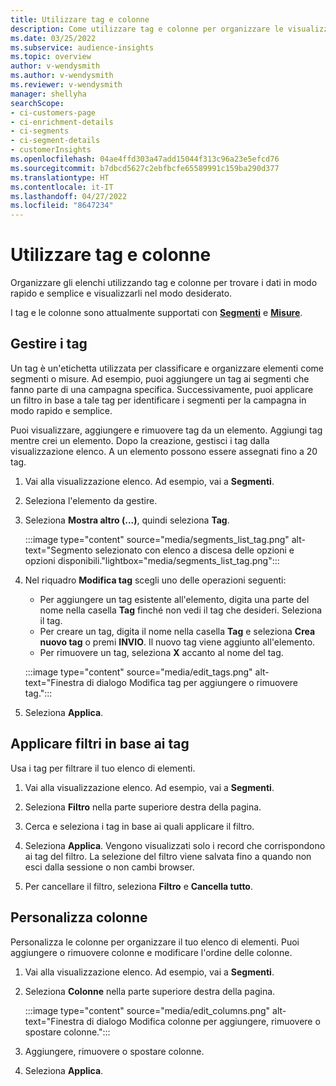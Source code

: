 ```yaml
---
title: Utilizzare tag e colonne
description: Come utilizzare tag e colonne per organizzare le visualizzazioni elenco
ms.date: 03/25/2022
ms.subservice: audience-insights
ms.topic: overview
author: v-wendysmith
ms.author: v-wendysmith
ms.reviewer: v-wendysmith
manager: shellyha
searchScope:
- ci-customers-page
- ci-enrichment-details
- ci-segments
- ci-segment-details
- customerInsights
ms.openlocfilehash: 04ae4ffd303a47add15044f313c96a23e5efcd76
ms.sourcegitcommit: b7dbcd5627c2ebfbcfe65589991c159ba290d377
ms.translationtype: HT
ms.contentlocale: it-IT
ms.lasthandoff: 04/27/2022
ms.locfileid: "8647234"
---
```

# <a name="work-with-tags-and-columns"></a>Utilizzare tag e colonne

Organizzare gli elenchi utilizzando tag e colonne per trovare i dati in modo rapido e semplice e visualizzarli nel modo desiderato.

I tag e le colonne sono attualmente supportati con **[Segmenti](segments.md)** e **[Misure](measures.md)**.

## <a name="manage-tags"></a>Gestire i tag

Un tag è un'etichetta utilizzata per classificare e organizzare elementi come segmenti o misure. Ad esempio, puoi aggiungere un tag ai segmenti che fanno parte di una campagna specifica. Successivamente, puoi applicare un filtro in base a tale tag per identificare i segmenti per la campagna in modo rapido e semplice.

Puoi visualizzare, aggiungere e rimuovere tag da un elemento. Aggiungi tag mentre crei un elemento. Dopo la creazione, gestisci i tag dalla visualizzazione elenco. A un elemento possono essere assegnati fino a 20 tag.

1. Vai alla visualizzazione elenco. Ad esempio, vai a **Segmenti**.

1. Seleziona l'elemento da gestire.

1. Seleziona **Mostra altro (...)**, quindi seleziona **Tag**.

   :::image type="content" source="media/segments_list_tag.png" alt-text="Segmento selezionato con elenco a discesa delle opzioni e opzioni disponibili."lightbox="media/segments_list_tag.png":::

1. Nel riquadro **Modifica tag** scegli uno delle operazioni seguenti:

   - Per aggiungere un tag esistente all'elemento, digita una parte del nome nella casella **Tag** finché non vedi il tag che desideri. Seleziona il tag.
   - Per creare un tag, digita il nome nella casella **Tag** e seleziona **Crea nuovo tag** o premi **INVIO**. Il nuovo tag viene aggiunto all'elemento.
   - Per rimuovere un tag, seleziona **X** accanto al nome del tag.

   :::image type="content" source="media/edit_tags.png" alt-text="Finestra di dialogo Modifica tag per aggiungere o rimuovere tag.":::

1. Seleziona **Applica**.

## <a name="filter-on-tags"></a>Applicare filtri in base ai tag

Usa i tag per filtrare il tuo elenco di elementi.

1. Vai alla visualizzazione elenco. Ad esempio, vai a **Segmenti**.

1. Seleziona **Filtro** nella parte superiore destra della pagina.

1. Cerca e seleziona i tag in base ai quali applicare il filtro.

1. Seleziona **Applica**. Vengono visualizzati solo i record che corrispondono ai tag del filtro. La selezione del filtro viene salvata fino a quando non esci dalla sessione o non cambi browser.

1. Per cancellare il filtro, seleziona **Filtro** e **Cancella tutto**.

## <a name="customize-columns"></a>Personalizza colonne

Personalizza le colonne per organizzare il tuo elenco di elementi. Puoi aggiungere o rimuovere colonne e modificare l'ordine delle colonne.

1. Vai alla visualizzazione elenco. Ad esempio, vai a **Segmenti**.

1. Seleziona **Colonne** nella parte superiore destra della pagina.

   :::image type="content" source="media/edit_columns.png" alt-text="Finestra di dialogo Modifica colonne per aggiungere, rimuovere o spostare colonne.":::

1. Aggiungere, rimuovere o spostare colonne.

1. Seleziona **Applica**.
